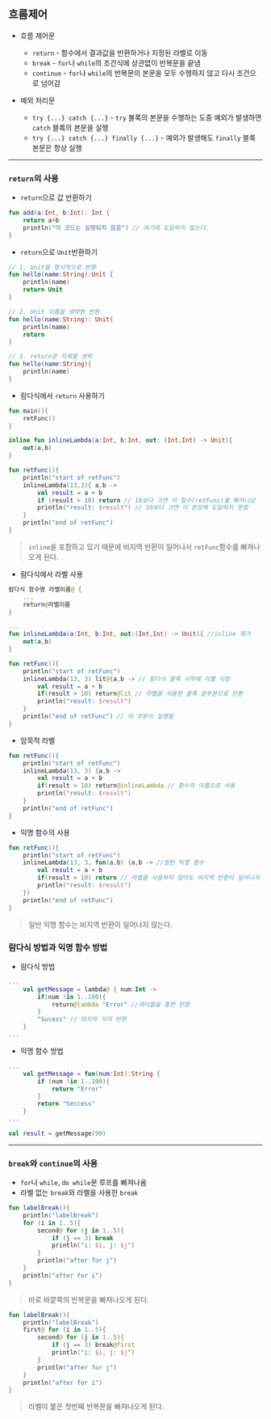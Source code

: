 ## 흐름제어
* 흐름 제어문
    * `return` - 함수에서 결과값을 반환하거나 지정된 라벨로 이동
    * `break` - `for`나 `while`의 조건식에 상관없이 반복문을 끝냄
    * `continue` - `for`나 `while`의 반복문의 본문을 모두 수행하지 않고 다시 조건으로 넘어감

* 예외 처리문
    * `try {...} catch {...}` - `try` 불록의 본문을 수행하는 도중 예외가 발생하면 `catch` 블록의 본문을 실행
    * `try {...} catch {...} finally {...}` - 예외가 발생해도 `finally` 블록 본문은 항상 실행

***

### `return`의 사용
* `return`으로 값 반환하기

```kotlin
fun add(a:Int, b:Int): Int {
    return a+b
    println("이 코드는 실행되지 않음") // 여기에 도달하지 않는다.
}
```

* `return`으로 `Unit`반환하기

```kotlin
// 1. Unit을 명시적으로 반환
fun hello(name:String):Unit {
    println(name)
    return Unit
}

// 2. Unit 이름을 생략한 반환
fun hello(name:String): Unit{
    println(name)
    return
}

// 3. return문 자체를 생략
fun hello(name:String){
    println(name)
}
```

* 람다식에서 `return` 사용하기

```kotlin
fun main(){
    retFunc()
}

inline fun inlineLambda(a:Int, b:Int, out: (Int,Int) -> Unit){
    out(a,b)
}

fun retFunc(){
    println("start of retFunc")
    inlineLambda(13,3){ a,b -> 
        val result = a + b
        if (result > 10) return // 10보다 크면 이 함수(retFunc)를 빠져나감
        println("result: $result") // 10보다 크면 이 문장에 도달하지 못함
    }
    println("end of retFunc")
}
```

> `inline`을 포함하고 있기 때문에 비지역 반환이 일어나서 `retFunc`함수를 빠져나오게 된다.

* 람다식에서 라벨 사용

```kotlin
람다식 함수명 라벨이름@ {
    ...
    return@라벨이름
}
```

```kotlin
...
fun inlineLambda(a:Int, b:Int, out:(Int,Int) -> Unit){ //inline 제거
    out(a,b)
}

fun retFunc(){
    println("start of retFunc")
    inlineLambda(13, 3) lit@{a,b -> // 람다식 블록 시작에 라벨 지정
        val result = a + b
        if(result > 10) return@lit // 라벨을 사용한 블록 끝부분으로 반환
        println("result: $result")
    }
    println("end of retFunc") // 이 부분이 실행됨
}
```

* 암묵적 라벨

```kotlin
fun retFunc(){
    println("start of retFunc")
    inlineLambda(13, 3) {a,b -> 
        val result = a + b
        if(result > 10) return@inlineLambda // 함수의 이름으로 사용
        println("result: $result")
    }
    println("end of retFunc")
}
```

* 익명 함수의 사용

```kotlin
fun retFunc(){
    println("start of retFunc")
    inlineLambda(13, 3, fun(a,b) {a,b -> //일반 익명 함수
        val result = a + b
        if(result > 10) return // 라벨을 사용하지 않아도 비지역 반환이 일어나지 않음
        println("result: $result")
    }) 
    println("end of retFunc")
}
```
> 일반 익명 함수는 비지역 반환이 일어나지 않는다.

### 람다식 방법과 익명 함수 방법
* 람다식 방법

```kotlin
...
    val getMessage = lambda@ { num:Int ->
        if(num !in 1..100){
            return@lambda "Error" //레이블을 통한 반환
        }
        "Sucess" // 마지막 식이 반환
    }
...
```

* 익명 함수 방법

```kotlin
...
    val getMessage = fun(num:Int):String {
        if (num !in 1..100){
            return "Error"
        }
        return "Seccess"
    }
...

val result = getMessage(99)
```

***

### `break`와 `continue`의 사용
* `for`나 `while`, `do while`문 루프를 빠져나옴
* 라벨 없는 `break`와 라벨을 사용한 `break`

```kotlin
fun labelBreak(){
    println("labelBreak")
    for (i in 1..5){
        second@ for (j in 1..5){
            if (j == 3) break
            println("i: $i, j: $j")
        }
        println("after for j")
    }
    println("after for i")
}
```
> 바로 바깥쪽의 반복문을 빠져나오게 된다.

```kotlin
fun labelBreak(){
    println("labelBreak")
    first@ for (i in 1..5){
        second@ for (j in 1..5){
            if (j == 3) break@first
            println("i: $i, j: $j")
        }
        println("after for j")
    }
    println("after for i")
}
```
> 라벨이 붙은 첫번째 반복문을 빠져나오게 된다.